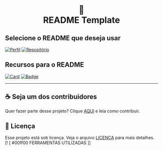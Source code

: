 <h1 align="center">
📄<br>README Template
</h1>

## Selecione o README que deseja usar

[![Perfil](https://img.shields.io/badge/perfil%20-%23323330.svg?&style=for-the-badge&logo=perfil&logoColor=black&color=F745B5)](https://github.com/iuricode/readme-template/tree/main/profile)
[![Repositório](https://img.shields.io/badge/repositório%20-%23323330.svg?&style=for-the-badge&logo=repositório&logoColor=black&color=8000FF)](https://github.com/iuricode/readme-template/blob/main/repository)


## Recursos para o README

[![Card](https://img.shields.io/badge/cards%20estrelas%20-%23323330.svg?&style=for-the-badge&logo=cards%20estrelas&logoColor=black&color=FFB800)](https://github.com/iuricode/readme-template/blob/main/cards-stats/cards-stats.md)
[![Badge](https://img.shields.io/badge/badges%20-%23323330.svg?&style=for-the-badge&logo=badges&logoColor=black&color=006DEC)](https://github.com/iuricode/readme-template/blob/main/badges/badges.md)

---

## ☕ Seja um dos contribuidores

Quer fazer parte desse projeto? Clique [AQUI](CONTRIBUTING.md) e leia como contribuir.<br>

## 🍜 Licença

Esse projeto está sob licença. Veja o arquivo [LICENÇA](LICENSE.md) para mais detalhes.<br>
[! [ #00ff00 FERRAMENTAS UTILIZADAS ]]
